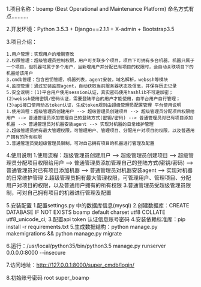 1.项目名称：boamp (Best Operational and Maintenance Platform) 命名方式有点...........

2.开发环境：Python 3.5.3 + Django==2.1.1 + X-admin + Bootstrap3.5

3.项目介绍：

    1.用户管理：实现用户的增删查改
    2.权限管理：超级管理员控制权限，用户可关联多个项目，项目下可拥有多台机器，机器只属于一个项目，但机器可属于多个用户，当新增用户并分配已有项目的权限时，会自动关联项目下的机器给该用户
    3.cmdb管理：包含密钥管理，机器列表，agent安装，域名解析，webssh等模块
    4.监控管理：通过安装监控agent，自动获取当前服务器状态及信息，并保存历史记录
    5.安全说明：(1)平台用户使用session认证，真实密码使用hashlib不可逆加密；(2)webssh使用密钥/密码认证，需要登陆平台的用户才能使用，由平台用户自行管理；(3)api接口使用动态token认证，生成token规则由超级管理员配置管理 平台使用说明
    1.使用流程：超级管理员创建用户 --> 超级管理员创建项目 --> 超级管理员分配项目权限给用户 --> 普通管理员添加管理自己的登陆方式(密钥/密码) --> 普通管理员对已有项目添加机器 --> 普通管理员对机器安装agent --> 实现对机器的日常维护管理
    2.超级管理员拥有最大管理权限，可管理用户、管理项目、分配用户对项目的权限，以及普通用户拥有的所有权限
    3.普通管理员受超级管理员限制，可对自己拥有项目的机器进行管理及配置

4.使用说明
    1.使用流程：超级管理员创建用户 --> 超级管理员创建项目 --> 超级管理员分配项目权限给用户 --> 普通管理员添加管理自己的登陆方式(密钥/密码) --> 普通管理员对已有项目添加机器 --> 普通管理员对机器安装agent --> 实现对机器的日常维护管理
    2.超级管理员拥有最大管理权限，可管理用户、管理项目、分配用户对项目的权限，以及普通用户拥有的所有权限
    3.普通管理员受超级管理员限制，可对自己拥有项目的机器进行管理及配置

5.安装配置
    1.配置settings.py 中的数据库信息(mysql)
    2.创建数据库：CREATE DATABASE IF NOT EXISTS boamp default charset utf8 COLLATE utf8_unicode_ci;
    3.配置api token 认证信息账号密码
    4.安装依赖标准库：pip install -r requirements.txt
    5.生成数据结构：python manage.py makemigrations && python manage.py migrate

6.运行：/usr/local/python35/bin/python3.5 manage.py runserver 0.0.0.0:8000 --insecure

7.访问地址：http://127.0.0.1:8000/super_cmdb/login/

8.初始账号密码
    root
    super_boamp